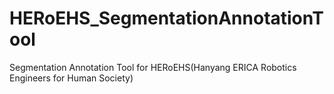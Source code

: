 # HERoEHS_SegmentationAnnotationTool
Segmentation Annotation Tool for HERoEHS(Hanyang ERICA Robotics Engineers for Human Society)
